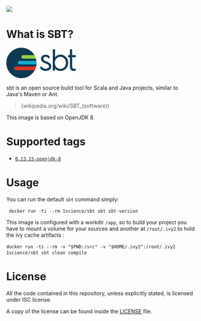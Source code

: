 [![](https://badge.imagelayers.io/brtnshrdr/sbt:latest.svg)](https://imagelayers.io/?images=brtnshrdr/sbt:latest 'Get your own badge on imagelayers.io')

# What is SBT?

![logo](https://raw.githubusercontent.com/1science/docker-sbt/latest/logo.png)

sbt is an open source build tool for Scala and Java projects, similar to Java's Maven or Ant.

> [wikipedia.org/wiki/SBT_(software))

This image is based on OpenJDK 8.


# Supported tags

-	[`0.13.15-openjdk-8`](https://github.com/brtnshrdr/docker-sbt/tree/0.13.15-oracle-jdk-8)


# Usage

You can run the default `sbt` command simply:

```
 docker run -ti --rm 1science/sbt sbt sbt-version 
```

This image is configured with a workdir `/app`, so to build your project you have to mount a volume for your sources and another at `/root/.ivy2` to hold the ivy cache artifacts :

```
docker run -ti --rm -v "$PWD:/src" -v "$HOME/.ivy2":/root/.ivy2 1science/sbt sbt clean compile
```


# License

All the code contained in this repository, unless explicitly stated, is
licensed under ISC license.

A copy of the license can be found inside the [LICENSE](LICENSE) file.
